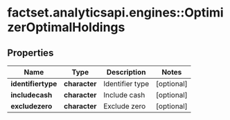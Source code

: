 # factset.analyticsapi.engines::OptimizerOptimalHoldings

## Properties
Name | Type | Description | Notes
------------ | ------------- | ------------- | -------------
**identifiertype** | **character** | Identifier type | [optional] 
**includecash** | **character** | Include cash | [optional] 
**excludezero** | **character** | Exclude zero | [optional] 



